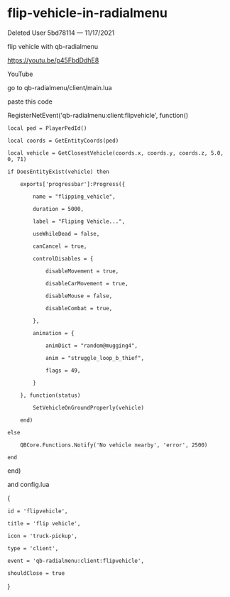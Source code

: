 # flip-vehicle-in-radialmenu 
Deleted User 5bd78114 — 11/17/2021

flip vehicle with qb-radialmenu

https://youtu.be/p45FbdDdhE8

YouTube









go to qb-radialmenu/client/main.lua

paste this code

RegisterNetEvent('qb-radialmenu:client:flipvehicle', function()

    local ped = PlayerPedId()

    local coords = GetEntityCoords(ped)

    local vehicle = GetClosestVehicle(coords.x, coords.y, coords.z, 5.0, 0, 71)

    if DoesEntityExist(vehicle) then

        exports['progressbar']:Progress({

            name = "flipping_vehicle",

            duration = 5000,

            label = "Fliping Vehicle...",

            useWhileDead = false,

            canCancel = true,

            controlDisables = {

                disableMovement = true,

                disableCarMovement = true,

                disableMouse = false,

                disableCombat = true,

            },

            animation = {

                animDict = "random@mugging4",

                anim = "struggle_loop_b_thief",

                flags = 49,

            }

        }, function(status)

            SetVehicleOnGroundProperly(vehicle)

        end)

    else

        QBCore.Functions.Notify('No vehicle nearby', 'error', 2500) 

    end

end)

and config.lua

{

    id = 'flipvehicle',

    title = 'flip vehicle',

    icon = 'truck-pickup',

    type = 'client',

    event = 'qb-radialmenu:client:flipvehicle',

    shouldClose = true

 }
